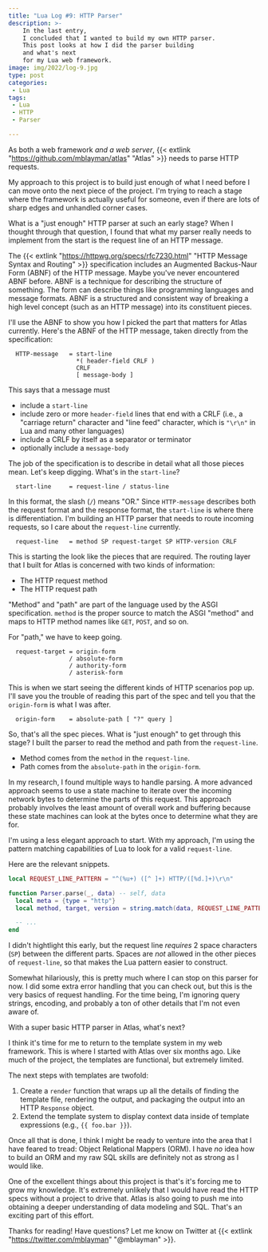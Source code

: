 ```yaml
---
title: "Lua Log #9: HTTP Parser"
description: >-
    In the last entry,
    I concluded that I wanted to build my own HTTP parser.
    This post looks at how I did the parser building
    and what's next
    for my Lua web framework.
image: img/2022/log-9.jpg
type: post
categories:
 - Lua
tags:
 - Lua
 - HTTP
 - Parser

---
```


As both a web framework
*and a web server*,
{{< extlink "https://github.com/mblayman/atlas" "Atlas" >}}
needs to parse HTTP requests.

My approach to this project is to build just enough
of what I need before I can move
onto the next piece
of the project.
I'm trying to reach a stage
where the framework is actually useful
for someone,
even if there are lots of sharp edges
and unhandled corner cases.

What is a "just enough" HTTP parser
at such an early stage?
When I thought through that question,
I found that what my parser really needs to implement
from the start
is the request line
of an HTTP message.

The
{{< extlink "https://httpwg.org/specs/rfc7230.html" "HTTP Message Syntax and Routing" >}} specification
includes an Augmented Backus-Naur Form (ABNF)
of the HTTP message.
Maybe you've never encountered ABNF before.
ABNF is a technique
for describing the structure
of something.
The form can describe things like programming languages
and message formats.
ABNF is a structured and consistent way
of breaking a high level concept
(such as an HTTP message)
into its constituent pieces.

I'll use the ABNF to show you how I picked the part
that matters for Atlas currently.
Here's the ABNF of the HTTP message,
taken directly from the specification:

```text
  HTTP-message   = start-line
                   *( header-field CRLF )
                   CRLF
                   [ message-body ]
```

This says that a message must

* include a `start-line`
* include zero or more `header-field` lines that end
    with a CRLF
    (i.e., a "carriage return" character and "line feed" character,
    which is `"\r\n"` in Lua and many other languages)
* include a CRLF by itself as a separator or terminator
* optionally include a `message-body`

The job of the specification is to describe
in detail
what all those pieces mean.
Let's keep digging.
What's in the `start-line`?

```text
  start-line     = request-line / status-line
```

In this format,
the slash (`/`) means "OR."
Since `HTTP-message` describes both the request format
and the response format,
the `start-line` is where there is differentiation.
I'm building an HTTP parser
that needs to route incoming requests,
so I care about the `request-line` currently.

```text
  request-line   = method SP request-target SP HTTP-version CRLF
```

This is starting the look like the pieces
that are required.
The routing layer
that I built for Atlas is concerned
with two kinds
of information:

* The HTTP request method
* The HTTP request path

"Method" and "path" are part of the language used
by the ASGI specification.
`method` is the proper source
to match the ASGI "method"
and maps to HTTP method names
like `GET`, `POST`, and so on.

For "path," we have to keep going.

```text
  request-target = origin-form
                 / absolute-form
                 / authority-form
                 / asterisk-form
```

This is when we start seeing the different kinds
of HTTP scenarios pop up.
I'll save you the trouble of reading this part
of the spec
and tell you that the `origin-form` is what I was after.

```text
  origin-form    = absolute-path [ "?" query ]
```

So,
that's all the spec pieces.
What is "just enough" to get through
this stage?
I built the parser to read the method and path
from the `request-line`.

* Method comes from the `method` in the `request-line`.
* Path comes from the `absolute-path` in the `origin-form`.

In my research,
I found multiple ways to handle parsing.
A more advanced approach seems to use a state machine
to iterate over the incoming network bytes
to determine the parts
of this request.
This approach probably involves the least amount
of overall work and buffering
because these state machines can look at the bytes once
to determine what they are for.

I'm using a less elegant approach to start.
With my approach,
I'm using the pattern matching capabilities of Lua
to look for a valid `request-line`.

Here are the relevant snippets.

```lua
local REQUEST_LINE_PATTERN = "^(%u+) ([^ ]+) HTTP/([%d.]+)\r\n"

function Parser.parse(_, data) -- self, data
  local meta = {type = "http"}
  local method, target, version = string.match(data, REQUEST_LINE_PATTERN)

  -- ...
end
```

I didn't hightlight this early,
but the request line *requires* 2 space characters (`SP`)
between the different parts.
Spaces are *not* allowed
in the other pieces of `request-line`,
so that makes the Lua pattern easier to construct.

Somewhat hilariously,
this is pretty much where I can stop
on this parser for now.
I did some extra error handling that you can check out,
but this is the very basics
of request handling.
For the time being,
I'm ignoring query strings,
encoding,
and probably a ton of other details
that I'm not even aware of.

With a super basic HTTP parser in Atlas,
what's next?

I think it's time for me to return
to the template system
in my web framework.
This is where I started
with Atlas over six months ago.
Like much of the project,
the templates are functional,
but extremely limited.

The next steps with templates are twofold:

1. Create a `render` function
    that wraps up all the details
    of finding the template file,
    rendering the output,
    and packaging the output
    into an HTTP `Response` object.
2. Extend the template system
    to display context data
    inside of template expressions
    (e.g., `{{ foo.bar }}`).

Once all that is done,
I think I might be ready to venture
into the area
that I have feared to tread:
Object Relational Mappers (ORM).
I have *no* idea how to build an ORM
and my raw SQL skills are definitely not as strong
as I would like.

One of the excellent things about this project is
that's it's forcing me to grow my knowledge.
It's extremely unlikely
that I would have read the HTTP specs
without a project to drive that.
Atlas is also going to push me
into obtaining a deeper understanding
of data modeling and SQL.
That's an exciting part
of this effort.

Thanks for reading!
Have questions?
Let me know on Twitter at
{{< extlink "https://twitter.com/mblayman" "@mblayman" >}}.
